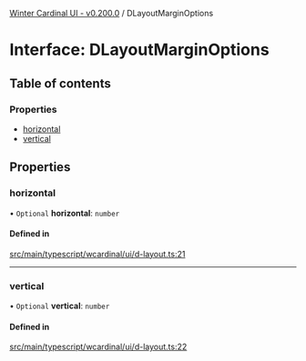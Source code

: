[Winter Cardinal UI - v0.200.0](../index.md) / DLayoutMarginOptions

# Interface: DLayoutMarginOptions

## Table of contents

### Properties

- [horizontal](DLayoutMarginOptions.md#horizontal)
- [vertical](DLayoutMarginOptions.md#vertical)

## Properties

### horizontal

• `Optional` **horizontal**: `number`

#### Defined in

[src/main/typescript/wcardinal/ui/d-layout.ts:21](https://github.com/winter-cardinal/winter-cardinal-ui/blob/v0.200.0/src/main/typescript/wcardinal/ui/d-layout.ts#L21)

___

### vertical

• `Optional` **vertical**: `number`

#### Defined in

[src/main/typescript/wcardinal/ui/d-layout.ts:22](https://github.com/winter-cardinal/winter-cardinal-ui/blob/v0.200.0/src/main/typescript/wcardinal/ui/d-layout.ts#L22)

